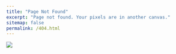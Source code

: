 ```yaml
---
title: "Page Not Found"
excerpt: "Page not found. Your pixels are in another canvas."
sitemap: false
permalink: /404.html
---
```


![](https://external-content.duckduckgo.com/iu/?u=https%3A%2F%2Fcdn.dribbble.com%2Fusers%2F2594343%2Fscreenshots%2F6537210%2F404-animation-cat.gif&f=1&nofb=1&ipt=fa01bc065a5683dcb4dc89a9e8e5afba93cbdf6a2227c96898d9c5f305a2c013&ipo=images)